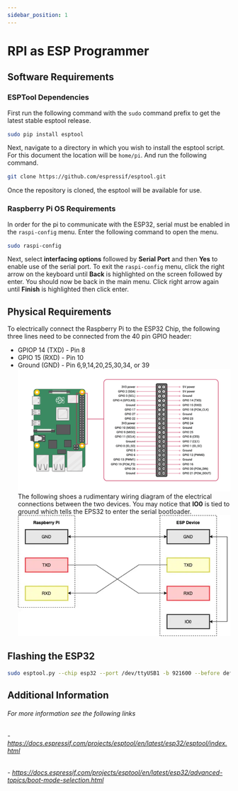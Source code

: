 ```yaml
---
sidebar_position: 1
---
```


# RPI as ESP Programmer
## Software Requirements

### ESPTool Dependencies

First run the following command with the `sudo` command prefix to get the latest stable esptool release.
```bash
sudo pip install esptool
```

Next, navigate to a directory in which you wish to install the esptool script. For this document the location will be `home/pi`. And run the following command.
```bash
git clone https://github.com/espressif/esptool.git
```
Once the repository is cloned, the esptool will be available for use.

### Raspberry Pi OS Requirements

In order for the pi to communicate with the ESP32, serial must be enabled in the `raspi-config` menu. Enter the following command to open the menu.
```bash
sudo raspi-config
```
Next, select **interfacing options** followed by **Serial Port** and then **Yes** to enable use of the serial port. To exit the  `raspi-config` menu, click the right arrow on the keyboard until **Back** is highlighted on the screen followed by enter. You should now be back in the main menu. Click right arrow again until **Finish** is highlighted then click enter.


## Physical Requirements
To electrically connect the Raspberry Pi to the ESP32 Chip, the following three lines need to be connected from the 40 pin GPIO header:
- GPIOP 14 (TXD) - Pin 8
- GPIO 15 (RXD) - Pin 10
- Ground (GND) - Pin 6,9,14,20,25,30,34, or 39
  ![pinout.png](pinout.png)
  The following shoes a rudimentary wiring diagram of the electrical connections between the two devices. You may notice that **IO0** is tied to ground which tells the EPS32 to enter the serial bootloader.
  ![wire diagram.webp](wire%20diagram.webp)

## Flashing the ESP32

```bash
sudo esptool.py --chip esp32 --port /dev/ttyUSB1 -b 921600 --before default_reset --after hard_reset write_flash -z --flash_mode dio --flash_freq 80m --flash_size detect 0xe000 /home/pi/boot_app0.bin 0x1000 /home/pi/app.ino.bootloader.bin 0x10000 /home/pi/app.ino.bin 0x8000 /home/pi/app.ino.partitions.bin
```
## Additional Information
###### For more information see the following links
###### - https://docs.espressif.com/projects/esptool/en/latest/esp32/esptool/index.html
###### - https://docs.espressif.com/projects/esptool/en/latest/esp32/advanced-topics/boot-mode-selection.html
